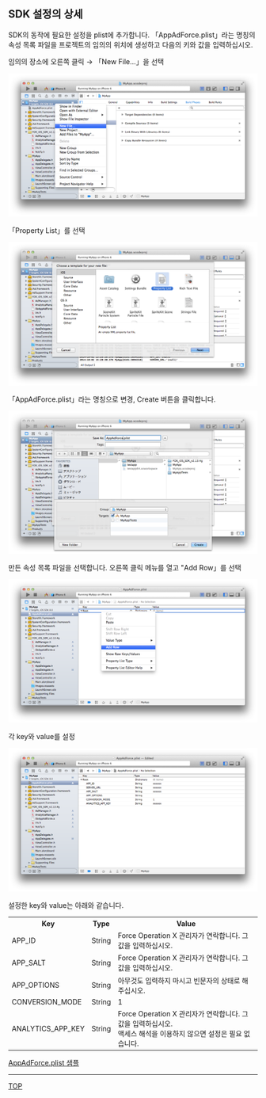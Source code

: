 ## SDK 설정의 상세

SDK의 동작에 필요한 설정을 plist에 추가합니다. 「AppAdForce.plist」라는 명칭의 속성 목록 파일을 프로젝트의 임의의 위치에 생성하고 다음의 키와 값을 입력하십시오.

임의의 장소에 오른쪽 클릭 → 「New File...」을 선택

![SDK설정01](./img01.png)

「Property List」를 선택

![SDK설정02](./img02.png)

「AppAdForce.plist」라는 명칭으로 변경, Create 버튼을 클릭합니다.

![SDK설정03](./img03.png)

만든 속성 목록 파일을 선택합니다. 오른쪽 클릭 메뉴를 열고 "Add Row」를 선택

![SDK설정04](./img04.png)

각 key와 value를 설정

![SDK설정05](./img05.png)

설정한 key와 value는 아래와 같습니다.

<table>
<tr>
  <th>Key</th>
  <th>Type</th>
  <th>Value</th>
</tr>
<tr>
  <td>APP_ID</td>
  <td>String</td>
  <td>Force Operation X 관리자가 연락합니다. 그 값을 입력하십시오.</td>
</tr>
<tr>
  <td>APP_SALT</td>
  <td>String</td>
  <td>Force Operation X 관리자가 연락합니다. 그 값을 입력하십시오.</td>
</tr>
<tr>
  <td>APP_OPTIONS</td>
  <td>String</td>
  <td>아무것도 입력하지 마시고 빈문자의 상태로 해 주십시오.</td>
</tr>
<tr>
  <td>CONVERSION_MODE</td>
  <td>String</td>
  <td>1</td>
</tr>
<tr>
  <td>ANALYTICS_APP_KEY</td>
  <td>String</td>
  <td>Force Operation X 관리자가 연락합니다. 그 값을 입력하십시오.<br />액세스 해석을 이용하지 않으면 설정은 필요 없습니다.</td>
</tr>
</table>

[AppAdForce.plist 샘플](./AppAdForce.plist)

---
[TOP](/lang/ko/doc/README.md)
